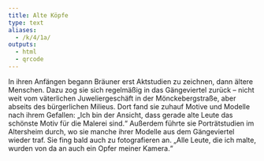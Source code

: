 ```yaml
---
title: Alte Köpfe
type: text
aliases:
  - /k/4/1a/
outputs:
  - html
  - qrcode
---
```


In ihren Anfängen begann Bräuner erst Aktstudien zu zeichnen, dann ältere Menschen. Dazu zog sie sich regelmäßig in das Gängeviertel zurück – nicht weit vom väterlichen Juweliergeschäft in der Mönckebergstraße, aber abseits des bürgerlichen Milieus. Dort fand sie zuhauf Motive und Modelle nach ihrem Gefallen: „Ich bin der Ansicht, dass gerade alte Leute das schönste Motiv für die Malerei sind.“
Außerdem führte sie Porträtstudien im Altersheim durch, wo sie manche ihrer Modelle aus dem Gängeviertel wieder traf. Sie fing bald auch zu fotografieren an. „Alle Leute, die ich malte, wurden von da an auch ein Opfer meiner Kamera.“
